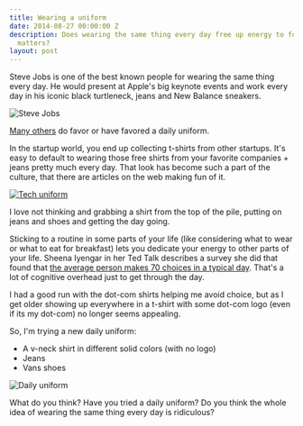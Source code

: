 ```yaml
---
title: Wearing a uniform
date: 2014-08-27 00:00:00 Z
description: Does wearing the same thing every day free up energy to focus on what
  matters?
layout: post
---
```


Steve Jobs is one of the best known people for wearing the same thing every day. He would present at Apple's big keynote events and work every day in his iconic black turtleneck, jeans and New Balance sneakers. 

![Steve Jobs](http://fast.customer.io/s/Steve-Jobs.jpg)

[Many others](http://www.forbes.com/pictures/efkk45klli/mark-zuckerberg/) do favor or have favored a daily uniform. 

In the startup world, you end up collecting t-shirts from other startups. It's easy to default to wearing those free shirts from your favorite companies + jeans pretty much every day. That look has become such a part of the culture, that there are articles on the web making fun of it.

[![Tech uniform](http://fast.customer.io/s/Tech-Uniform.png)](http://www.businessinsider.com/tech-uniform-2014-5)

I love not thinking and grabbing a shirt from the top of the pile, putting on jeans and shoes and getting the day going. 

Sticking to a routine in some parts of your life (like considering what to wear or what to eat for breakfast) lets you dedicate your energy to other parts of your life. Sheena Iyengar in her Ted Talk describes a survey she did that found that [the average person makes 70 choices in a typical day](http://www.ted.com/talks/sheena_iyengar_choosing_what_to_choose#t-80637). That's a lot of cognitive overhead just to get through the day.

I had a good run with the dot-com shirts helping me avoid choice, but as I get older showing up everywhere in a t-shirt with some dot-com logo (even if its my dot-com) no longer seems appealing. 

So, I'm trying a new daily uniform:

* A v-neck shirt in different solid colors (with no logo)
* Jeans
* Vans shoes

![Daily uniform](http://fast.customer.io/s/New-Uniform.jpg)

What do you think? Have you tried a daily uniform? Do you think the whole idea of wearing the same thing every day is ridiculous?






